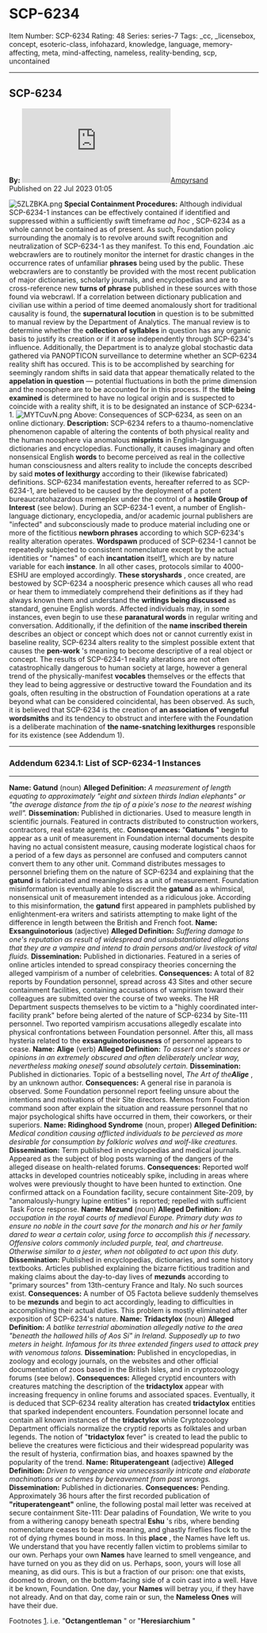 # SCP-6234
Item Number: SCP-6234
Rating: 48
Series: series-7
Tags: _cc, _licensebox, concept, esoteric-class, infohazard, knowledge, language, memory-affecting, meta, mind-affecting, nameless, reality-bending, scp, uncontained

---

SCP-6234  
---  
**By:** [![Ampyrsand](https://www.wikidot.com/avatar.php?userid=7489489&amp;size=small&amp;timestamp=1751246073)](http://www.wikidot.com/user:info/ampyrsand)[Ampyrsand](http://www.wikidot.com/user:info/ampyrsand)  
Published on 22 Jul 2023 01:05  
  

![5ZLZBKA.png](https://i.imgur.com/5ZLZBKA.png)
**Special Containment Procedures:** Although individual SCP-6234-1 instances can be effectively contained if identified and suppressed within a sufficiently swift timeframe _ad hoc_ , SCP-6234 as a whole cannot be contained as of present. As such, Foundation policy surrounding the anomaly is to revolve around swift recognition and neutralization of SCP-6234-1 as they manifest.
To this end, Foundation .aic webcrawlers are to routinely monitor the internet for drastic changes in the occurrence rates of unfamiliar **phrases** being used by the public. These webcrawlers are to constantly be provided with the most recent publication of major dictionaries, scholarly journals, and encyclopedias and are to cross-reference new **turns of phrase** published in these sources with those found via webcrawl. If a correlation between dictionary publication and civilian use within a period of time deemed anomalously short for traditional causality is found, the **supernatural locution** in question is to be submitted to manual review by the Department of Analytics.
The manual review is to determine whether the **collection of syllables** in question has any organic basis to justify its creation or if it arose independently through SCP-6234's influence. Additionally, the Department is to analyze global stochastic data gathered via PANOPTICON surveillance to determine whether an SCP-6234 reality shift has occured. This is to be accomplished by searching for seemingly random shifts in said data that appear thematically related to the **appelation in question** — potential fluctuations in both the prime dimension and the noosphere are to be accounted for in this process. If the **title being examined** is determined to have no logical origin and is suspected to coincide with a reality shift, it is to be designated an instance of SCP-6234-1.
![MYTCuvN.png](https://i.imgur.com/MYTCuvN.png)
Above: Consequences of SCP-6234, as seen on an online dictionary.
**Description:** SCP-6234 refers to a thaumo-nomenclative phenomenon capable of altering the contents of both physical reality and the human noosphere via anomalous **misprints** in English-language dictionaries and encyclopedias. Functionally, it causes imaginary and often nonsensical English **words** to become perceived as real in the collective human consciousness and alters reality to include the concepts described by said **motes of lexithurgy** according to their (likewise fabricated) definitions.
SCP-6234 manifestation events, hereafter referred to as SCP-6234-1, are believed to be caused by the deployment of a potent bureaucratohazardous memeplex under the control of a **hostile Group of Interest** (see below). During an SCP-6234-1 event, a number of English-language dictionary, encyclopedia, and/or academic journal publishers are "infected" and subconsciously made to produce material including one or more of the fictitious **newborn phrases** according to which SCP-6234's reality alteration operates. **Wordspawn** produced of SCP-6234-1 cannot be repeatedly subjected to consistent nomenclature except by the actual identities or "names" of each **incantation** itself[1](javascript:;), which are by nature variable for each **instance**. In all other cases, protocols similar to 4000-ESHU are employed accordingly.
**These storyshards** , once created, are bestowed by SCP-6234 a noospheric presence which causes all who read or hear them to immediately comprehend their definitions as if they had always known them and understand the **writings being discussed** as standard, genuine English words. Affected individuals may, in some instances, even begin to use these **paranatural words** in regular writing and conversation. Additionally, if the definition of the **name inscribed therein** describes an object or concept which does not or cannot currently exist in baseline reality, SCP-6234 alters reality to the simplest possible extent that causes the **pen-work** 's meaning to become descriptive of a real object or concept.
The results of SCP-6234-1 reality alterations are not often catastrophically dangerous to human society at large, however a general trend of the physically-manifest **vocables** themselves or the effects that they lead to being aggressive or destructive toward the Foundation and its goals, often resulting in the obstruction of Foundation operations at a rate beyond what can be considered coincidental, has been observed. As such, it is believed that SCP-6234 is the creation of **an association of vengeful wordsmiths** and its tendency to obstruct and interfere with the Foundation is a deliberate machination of **the name-snatching lexithurges** responsible for its existence (see Addendum 1).
* * *
### Addendum 6234.1: List of SCP-6234-1 Instances
* * *
**Name:** **Gatund** (noun)
**Alleged Definition:** _A measurement of length equating to approximately "eight and sixteen thirds Indian elephants" or "the average distance from the tip of a pixie's nose to the nearest wishing well"._
**Dissemination:** Published in dictionaries. Used to measure length in scientific journals. Featured in contracts distributed to construction workers, contractors, real estate agents, etc.
**Consequences:** "**Gatunds** " begin to appear as a unit of measurement in Foundation internal documents despite having no actual consistent measure, causing moderate logistical chaos for a period of a few days as personnel are confused and computers cannot convert them to any other unit. Command distributes messages to personnel briefing them on the nature of SCP-6234 and explaining that the **gatund** is fabricated and meaningless as a unit of measurement.
Foundation misinformation is eventually able to discredit the **gatund** as a whimsical, nonsensical unit of measurement intended as a ridiculous joke. According to this misinformation, the **gatund** first appeared in pamphlets published by enlightenment-era writers and satirists attempting to make light of the difference in length between the British and French foot.
**Name:** **Exsanguinotorious** (adjective)
**Alleged Definition:** _Suffering damage to one's reputation as result of widespread and unsubstantiated allegations that they are a vampire and intend to drain persons and/or livestock of vital fluids._
**Dissemination:** Published in dictionaries. Featured in a series of online articles intended to spread conspiracy theories concerning the alleged vampirism of a number of celebrities.
**Consequences:** A total of 82 reports by Foundation personnel, spread across 43 Sites and other secure containment facilities, containing accusations of vampirism toward their colleagues are submitted over the course of two weeks. The HR Department suspects themselves to be victim to a "highly coordinated inter-facility prank" before being alerted of the nature of SCP-6234 by Site-111 personnel.
Two reported vampirism accusations allegedly escalate into physical confrontations between Foundation personnel. After this, all mass hysteria related to the **exsanguinotoriousness** of personnel appears to cease.
**Name:** **Alige** (verb)
**Alleged Definition:** _To assert one's stances or opinions in an extremely obscured and often deliberately unclear way, nevertheless making oneself sound absolutely certain._
**Dissemination:** Published in dictionaries. Topic of a bestselling novel, _The Art of the**Alige**_ , by an unknown author.
**Consequences:** A general rise in paranoia is observed. Some Foundation personnel report feeling unsure about the intentions and motivations of their Site directors. Memos from Foundation command soon after explain the situation and reassure personnel that no major psychological shifts have occurred in them, their coworkers, or their superiors.
**Name:** **Ridinghood Syndrome** (noun, proper)
**Alleged Definition:** _Medical condition causing afflicted individuals to be percieved as more desirable for consumption by folkloric wolves and wolf-like creatures._
**Dissemination:** Term published in encyclopedias and medical journals. Appeared as the subject of blog posts warning of the dangers of the alleged disease on health-related forums.
**Consequences:** Reported wolf attacks in developed countries noticeably spike, including in areas where wolves were previously thought to have been hunted to extinction. One confirmed attack on a Foundation facility, secure containment Site-209, by "anomalously-hungry lupine entities" is reported; repelled with sufficient Task Force response.
**Name:** **Mezund** (noun)
**Alleged Definition:** _An occupation in the royal courts of medieval Europe. Primary duty was to ensure no noble in the court save for the monarch and his or her family dared to wear a certain color, using force to accomplish this if necessary. Offensive colors commonly included purple, teal, and chartreuse. Otherwise similar to a jester, when not obligated to act upon this duty._
**Dissemination:** Published in encyclopedias, dictionaries, and some history textbooks. Articles published explaining the bizarre fictitious tradition and making claims about the day-to-day lives of **mezunds** according to "primary sources" from 13th-century France and Italy. No such sources exist.
**Consequences:** A number of O5 Factota believe suddenly themselves to be **mezunds** and begin to act accordingly, leading to difficulties in accomplishing their actual duties. This problem is mostly eliminated after exposition of SCP-6234's nature.
**Name:** **Tridactylox** (noun)
**Alleged Definition:** _A batlike terrestrial abomination allegedly native to the area "beneath the hallowed hills of Aos Sí" in Ireland. Supposedly up to two meters in height. Infamous for its three extended fingers used to attack prey with venomous talons._
**Dissemination:** Published in encyclopedias, in zoology and ecology journals, on the websites and other official documentation of zoos based in the British Isles, and in cryptozoology forums (see below).
**Consequences:** Alleged cryptid encounters with creatures matching the description of the **tridactylox** appear with increasing frequency in online forums and associated spaces. Eventually, it is deduced that SCP-6234 reality alteration has created **tridactylox** entities that sparked independent encounters.
Foundation personnel locate and contain all known instances of the **tridactylox** while Cryptozoology Department officials normalize the cryptid reports as folktales and urban legends. The notion of "**tridactylox** fever" is created to lead the public to believe the creatures were ficticious and their widespread popularity was the result of hysteria, confirmation bias, and hoaxes spawned by the popularity of the trend.
**Name:** **Rituperatengeant** (adjective)
**Alleged Definition:** _Driven to vengeance via unnecessarily intricate and elaborate machinations or schemes by bereavement from past wrongs._
**Dissemination:** Published in dictionaries.
**Consequences:** Pending.
Approximately 36 hours after the first recorded publication of **"rituperatengeant"** online, the following postal mail letter was received at secure containment Site-111:
Dear paladins of Foundation,
We write to you from a withering canopy beneath spectral **Eshu** 's ribs, where bending nomenclature ceases to bear its meaning, and ghastly fireflies flock to the rot of dying rhymes bound in moss. In this **place** , the Names have left us.
We understand that you have recently fallen victim to problems similar to our own. Perhaps your own **Names** have learned to smell vengeance, and have turned on you as they did on us. Perhaps, soon, yours will lose all meaning, as did ours. This is but a fraction of our prison: one that exists, doomed to drown, on the bottom-facing side of a coin cast into a well.
Have it be known, Foundation. One day, your **Names** will betray you, if they have not already. And on that day, come rain or sun, the **Nameless Ones** will have their due.
  

Footnotes
[1](javascript:;). i.e. "**Octangentleman** " or "**Heresiarchium** "